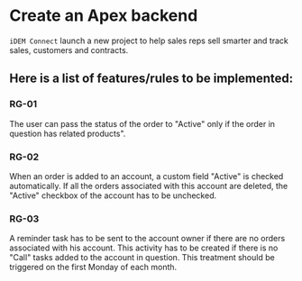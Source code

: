 # Create an Apex backend

```iDEM Connect``` launch a new project to help sales reps sell smarter and track sales, customers and contracts.

## Here is a list of features/rules to be implemented:

### RG-01
The user can pass the status of the order to "Active" only if the order in question has related products".

### RG-02
When an order is added to an account, a custom field "Active" is checked automatically.
If all the orders associated with this account are deleted, the "Active" checkbox of the account has to be unchecked.

### RG-03
A reminder task has to be sent to the account owner if there are no orders associated with his account.
This activity has to be created if there is no "Call" tasks added to the account in question. 
This treatment should be triggered on the first Monday of each month. 
